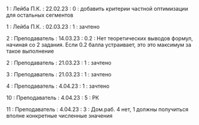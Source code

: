 1 : Лейба П.К. : 22.02.23 : 0 : добавить критерии частной оптимизации для остальных сегментов

1 : Лейба П.К. : 02.03.23 : 1 : зачтено

2 : Преподаватель : 14.03.23 : 0.2 : Нет теоретических выводов формул, начиная со 2 задания. Если 0.2 балла устраивает, это это максимум за такое выполнение

2 : Преподаватель : 21.03.23 : 1 : зачтено

3 : Преподаватель : 21.03.23 : 1 : зачтено

4 : Преподаватель : 4.04.23 : 1 : зачтено

10 : Преподаватель : 4.04.23 : 5 : РК

11 : Преподаватель : 4.04.23 : 3 : Дом.раб. 4 нет, 1 должны получиться вполне конкретные численные значения
